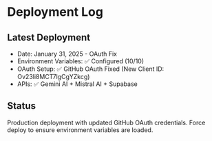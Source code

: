 # Deployment Log

## Latest Deployment
- Date: January 31, 2025 - OAuth Fix
- Environment Variables: ✅ Configured (10/10)
- OAuth Setup: ✅ GitHub OAuth Fixed (New Client ID: Ov23li8MCT7lgCgYZkcg)
- APIs: ✅ Gemini AI + Mistral AI + Supabase

## Status
Production deployment with updated GitHub OAuth credentials.
Force deploy to ensure environment variables are loaded.
